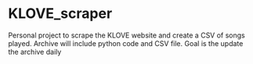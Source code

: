 # KLOVE_scraper
Personal project to scrape the KLOVE website and create a CSV of songs played.  Archive will include python code and CSV file.  Goal is the update the archive daily
